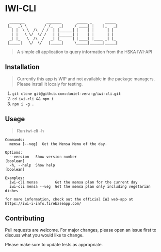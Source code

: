 # IWI-CLI

```
  _______          _______       _____ _      _____ 
 |_   _\ \        / /_   _|     / ____| |    |_   _|
   | |  \ \  /\  / /  | |______| |    | |      | |  
   | |   \ \/  \/ /   | |______| |    | |      | |  
  _| |_   \  /\  /   _| |_     | |____| |____ _| |_ 
 |_____|   \/  \/   |_____|     \_____|______|_____|
```

> A simple cli application to query information from the HSKA IWI-API

## Installation

> Currently this app is WIP and not available in the package managers. Please install it localy for testing.

1. `git clone git@github.com:daniel-vera-g/iwi-cli.git`
2. `cd iwi-cli && npm i`
3. `npm i -g .`

## Usage

> Run iwi-cli -h

```
Commands:
  mensa [--veg]  Get the Mensa Menu of the day.

Options:
  --version   Show version number                                      [boolean]
  -h, --help  Show help                                                [boolean]

Examples:
  iwi-cli mensa        Get the mensa plan for the current day
  iwi-cli mensa --veg  Get the mensa plan only including vegetarian dishes

for more information, check out the official IWI web-app at
https://iwi-i-info.firebaseapp.com/

```

## Contributing

Pull requests are welcome. For major changes, please open an issue first to discuss what you would like to change.

Please make sure to update tests as appropriate.